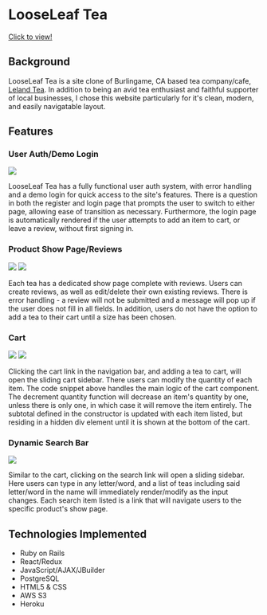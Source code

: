 # LooseLeaf Tea

[Click to view!](https://looseleaf-tea.herokuapp.com/#/)

## Background
LooseLeaf Tea is a site clone of Burlingame, CA based tea company/cafe, [Leland Tea](https://lelandtea.com/). In addition to being an avid tea enthusiast and faithful supporter of local businesses, I chose this website particularly for it's clean, modern, and easily navigatable layout.

## Features
### User Auth/Demo Login
![](images/userauth.png)

LooseLeaf Tea has a fully functional user auth system, with error handling and a demo login for quick access to the site's features. There is a question in both the register and login page that prompts the user to switch to either page, allowing ease of transition as necessary. Furthermore, the login page is automatically rendered if the user attempts to add an item to cart, or leave a review, without first signing in.

### Product Show Page/Reviews
![](images/productshow.png)
![](images/review.png)

Each tea has a dedicated show page complete with reviews. Users can create reviews, as well as edit/delete their own existing reviews. There is error handling - a review will not be submitted and a message will pop up if the user does not fill in all fields. In addition, users do not have the option to add a tea to their cart until a size has been chosen.

### Cart
![](images/cartshow.png)
![](images/cartcode.png)

Clicking the cart link in the navigation bar, and adding a tea to cart, will open the sliding cart sidebar. There users can modify the quantity of each item. The code snippet above handles the main logic of the cart component. The decrement quantity function will decrease an item's quantity by one, unless there is only one, in which case it will remove the item entirely. The subtotal defined in the constructor is updated with each item listed, but residing in a hidden div element until it is shown at the bottom of the cart.

### Dynamic Search Bar
![](images/searchbar.png)

Similar to the cart, clicking on the search link will open a sliding sidebar. Here users can type in any letter/word, and a list of teas including said letter/word in the name will immediately render/modify as the input changes. Each search item listed is a link that will navigate users to the specific product's show page.

## Technologies Implemented
* Ruby on Rails
* React/Redux
* JavaScript/AJAX/JBuilder
* PostgreSQL
* HTML5 & CSS
* AWS S3
* Heroku